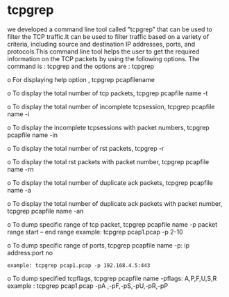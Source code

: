 # tcpgrep
we developed a command line tool called "tcpgrep" that can be used to filter the TCP traffic.It can be used to filter traffic based on a variety of criteria, including source and destination IP addresses, ports, and protocols.This command line tool helps the user to get the required information on the TCP packets by using the following options. The command is : tcpgrep and the options are :
tcpgrep

o For displaying help option , tcpgrep pcapfilename

o To display the total number of tcp packets, tcpgrep pcapfile name -t

o To display the total number of incomplete tcpsession, tcpgrep pcapfile name -i

o To display the incomplete tcpsessions with packet numbers, tcpgrep pcapfile name -in

o To display the total number of rst packets, tcpgrep -r

o To display the total rst packets with packet number, tcpgrep pcapfile name -rn

o To display the total number of duplicate ack packets, tcpgrep pcapfile name -a

o To display the total number of duplicate ack packets with packet number, tcpgrep pcapfile name -an

o To dump specific range of tcp packet, tcpgrep pcapfile name -p packet range start – end range example: tcpgrep pcap1.pcap -p 2-10

o To dump specific range of ports, tcpgrep pcapfile name -p: ip address:port no

    example: tcpgrep pcap1.pcap -p 192.168.4.5:443

o To dump specified tcpflags, tcpgrep pcapfile name -pflags: A,P,F,U,S,R example : tcpgrep pcap1.pcap -pA ,-pF,-pS,-pU,-pR,-pP
